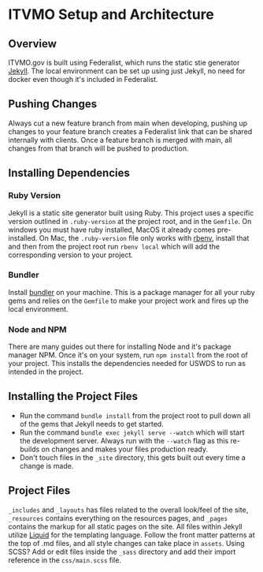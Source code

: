 # ITVMO Setup and Architecture

## Overview

ITVMO.gov is built using Federalist, which runs the static stie generator [Jekyll](https://jekyllrb.com/). The local environment can be set up using just Jekyll, no need for docker even though it's included in Federalist. 

## Pushing Changes

Always cut a new feature branch from main when developing, pushing up changes to your feature branch creates a Federalist link that can be shared internally with clients. Once a feature branch is merged with main, all changes from that branch will be pushed to production.

## Installing Dependencies

### Ruby Version

Jekyll is a static site generator built using Ruby. This project uses a specific version outlined in `.ruby-version` at the project root, and in the `Gemfile`. On windows you must have ruby installed, MacOS it already comes pre-installed. On Mac, the `.ruby-version` file only works with [rbenv](https://github.com/rbenv/rbenv), install that and then from the project root run `rbenv local` which will add the corresponding version to your project.

### Bundler

Install [bundler](https://bundler.io/) on your machine. This is a package manager for all your ruby gems and relies on the `Gemfile` to make your project work and fires up the local environment.

### Node and NPM

There are many guides out there for installing Node and it's package manager NPM. Once it's on your system, run `npm install` from the root of your project. This installs the dependencies needed for USWDS to run as intended in the project.

## Installing the Project Files

- Run the command `bundle install` from the project root to pull down all of the gems that Jekyll needs to get started.
- Run the command `bundle exec jekyll serve --watch` which will start the development server. Always run with the `--watch` flag as this re-builds on changes and makes your files production ready.
- Don't touch files in the `_site` directory, this gets built out every time a change is made. 

## Project Files

`_includes` and `_layouts` has files related to the overall look/feel of the site, `_resources` contains everything on the resources pages, and `_pages` contains the markup for all static pages on the site. All files within Jekyll utilize [Liquid](https://shopify.github.io/liquid/basics/introduction/) for the templating language. Follow the front matter patterns at the top of .md files, and all style changes can take place in `assets`. Using SCSS? Add or edit files inside the `_sass` directory and add their import reference in the `css/main.scss` file.
